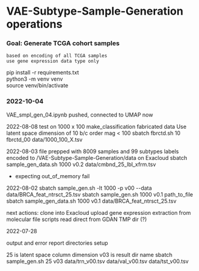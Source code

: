 # VAE-Subtype-Sample-Generation operations
### Goal: Generate TCGA cohort samples
    based on encoding of all TCGA samples
    use gene expression data type only

pip install -r requirements.txt  
python3 -m venv venv  
source venv/bin/activate  

### 2022-10-04  
VAE_smpl_gen_04.ipynb pushed, connected to UMAP now  

2022-08-08
test on 1000 x 100 make_classification fabricated data
Use latent space dimension of 10 b/c order mag < 100
sbatch fbrctd.sh 10 fbrctd_00 data/1000_100_X.tsv

2022-08-03
file prepped with 8009 samples and 99 subtypes
labels encoded
to /VAE-Subtype-Sample-Generation/data on Exacloud
sbatch sample_gen_data.sh 1000 v0.2 data/cmbnd_25_lbl_xfrm.tsv
* expecting out_of_memory fail

2022-08-02
sbatch sample_gen.sh -lt 1000 -p v00 --data data/BRCA_feat_ntrsct_25.tsv
sbatch sample_gen.sh 1000 v0.1 path_to_file
sbatch sample_gen_data.sh 1000 v0.1 data/BRCA_feat_ntrsct_25.tsv

next actions:
    clone into Exacloud
    upload gene expression extraction from molecular file scripts
    read direct from GDAN TMP dir (?)

2022-07-28

output and error report directories setup

25 is latent space column dimension
v03 is result dir name
sbatch sample_gen.sh 25 v03 data/trn_v00.tsv data/val_v00.tsv data/tst_v00.tsv


